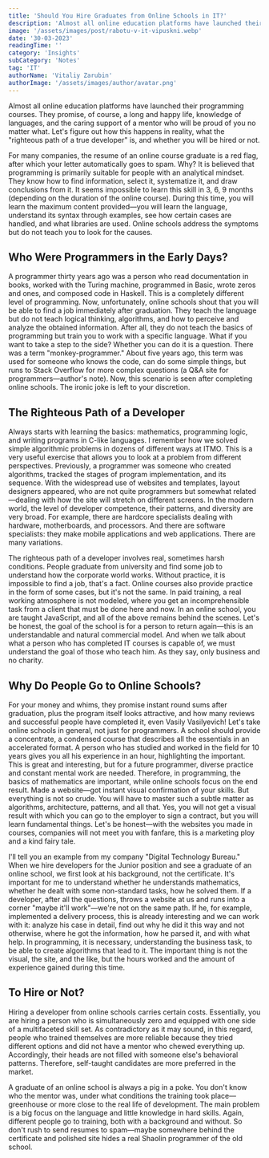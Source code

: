 ```yaml
---
title: 'Should You Hire Graduates from Online Schools in IT?'
description: 'Almost all online education platforms have launched their programming courses. They promise, of course, a long and happy life, knowledge of languages, and the caring support of a mentor who will be proud of you no matter what. Let''s figure out how this happens in reality, what the "righteous path of a true developer" is, and whether you will be hired or not.'
image: '/assets/images/post/rabotu-v-it-vipuskni.webp'
date: '30-03-2023'
readingTime: ''
category: 'Insights'
subCategory: 'Notes'
tag: 'IT'
authorName: 'Vitaliy Zarubin'
authorImage: '/assets/images/author/avatar.png'
---
```


Almost all online education platforms have launched their programming courses. They promise, of course, a long and happy life, knowledge of languages, and the caring support of a mentor who will be proud of you no matter what. Let's figure out how this happens in reality, what the "righteous path of a true developer" is, and whether you will be hired or not.

For many companies, the resume of an online course graduate is a red flag, after which your letter automatically goes to spam. Why? It is believed that programming is primarily suitable for people with an analytical mindset. They know how to find information, select it, systematize it, and draw conclusions from it. It seems impossible to learn this skill in 3, 6, 9 months (depending on the duration of the online course). During this time, you will learn the maximum content provided—you will learn the language, understand its syntax through examples, see how certain cases are handled, and what libraries are used. Online schools address the symptoms but do not teach you to look for the causes.

## Who Were Programmers in the Early Days?

A programmer thirty years ago was a person who read documentation in books, worked with the Turing machine, programmed in Basic, wrote zeros and ones, and composed code in Haskell. This is a completely different level of programming. Now, unfortunately, online schools shout that you will be able to find a job immediately after graduation. They teach the language but do not teach logical thinking, algorithms, and how to perceive and analyze the obtained information. After all, they do not teach the basics of programming but train you to work with a specific language. What if you want to take a step to the side? Whether you can do it is a question. There was a term "monkey-programmer." About five years ago, this term was used for someone who knows the code, can do some simple things, but runs to Stack Overflow for more complex questions (a Q&A site for programmers—author's note). Now, this scenario is seen after completing online schools. The ironic joke is left to your discretion.

## The Righteous Path of a Developer

Always starts with learning the basics: mathematics, programming logic, and writing programs in C-like languages. I remember how we solved simple algorithmic problems in dozens of different ways at ITMO. This is a very useful exercise that allows you to look at a problem from different perspectives. Previously, a programmer was someone who created algorithms, tracked the stages of program implementation, and its sequence. With the widespread use of websites and templates, layout designers appeared, who are not quite programmers but somewhat related—dealing with how the site will stretch on different screens. In the modern world, the level of developer competence, their patterns, and diversity are very broad. For example, there are hardcore specialists dealing with hardware, motherboards, and processors. And there are software specialists: they make mobile applications and web applications. There are many variations.

The righteous path of a developer involves real, sometimes harsh conditions. People graduate from university and find some job to understand how the corporate world works. Without practice, it is impossible to find a job, that's a fact. Online courses also provide practice in the form of some cases, but it's not the same. In paid training, a real working atmosphere is not modeled, where you get an incomprehensible task from a client that must be done here and now. In an online school, you are taught JavaScript, and all of the above remains behind the scenes. Let's be honest, the goal of the school is for a person to return again—this is an understandable and natural commercial model. And when we talk about what a person who has completed IT courses is capable of, we must understand the goal of those who teach him. As they say, only business and no charity.

## Why Do People Go to Online Schools?

For your money and whims, they promise instant round sums after graduation, plus the program itself looks attractive, and how many reviews and successful people have completed it, even Vasily Vasilyevich! Let's take online schools in general, not just for programmers. A school should provide a concentrate, a condensed course that describes all the essentials in an accelerated format. A person who has studied and worked in the field for 10 years gives you all his experience in an hour, highlighting the important. This is great and interesting, but for a future programmer, diverse practice and constant mental work are needed. Therefore, in programming, the basics of mathematics are important, while online schools focus on the end result. Made a website—got instant visual confirmation of your skills. But everything is not so crude. You will have to master such a subtle matter as algorithms, architecture, patterns, and all that. Yes, you will not get a visual result with which you can go to the employer to sign a contract, but you will learn fundamental things. Let's be honest—with the websites you made in courses, companies will not meet you with fanfare, this is a marketing ploy and a kind fairy tale.

I'll tell you an example from my company "Digital Technology Bureau." When we hire developers for the Junior position and see a graduate of an online school, we first look at his background, not the certificate. It's important for me to understand whether he understands mathematics, whether he dealt with some non-standard tasks, how he solved them. If a developer, after all the questions, throws a website at us and runs into a corner "maybe it'll work"—we're not on the same path. If he, for example, implemented a delivery process, this is already interesting and we can work with it: analyze his case in detail, find out why he did it this way and not otherwise, where he got the information, how he parsed it, and with what help. In programming, it is necessary, understanding the business task, to be able to create algorithms that lead to it. The important thing is not the visual, the site, and the like, but the hours worked and the amount of experience gained during this time.

## To Hire or Not?

Hiring a developer from online schools carries certain costs. Essentially, you are hiring a person who is simultaneously zero and equipped with one side of a multifaceted skill set. As contradictory as it may sound, in this regard, people who trained themselves are more reliable because they tried different options and did not have a mentor who chewed everything up. Accordingly, their heads are not filled with someone else's behavioral patterns. Therefore, self-taught candidates are more preferred in the market.

A graduate of an online school is always a pig in a poke. You don't know who the mentor was, under what conditions the training took place—greenhouse or more close to the real life of development. The main problem is a big focus on the language and little knowledge in hard skills. Again, different people go to training, both with a background and without. So don't rush to send resumes to spam—maybe somewhere behind the certificate and polished site hides a real Shaolin programmer of the old school.
